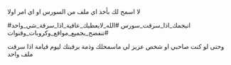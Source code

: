 لا اسمح لك بأخذ اي ملف من السورس او اي امر اولا

#انيجمك_اذا_سرقت_سورس
#الله_لايعطيك_عافية_اذا_سرقة_شي_واحد
#تنفضح_بجميع_مواقع_وكروبات_وقنوات

وحتى لو كنت صاحبي او شخص عزيز لي ماسمحلك وذمة برقبتك ليوم قيامة اذا سرقت ملف واحد
